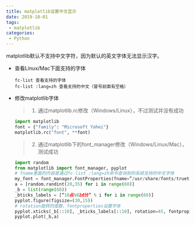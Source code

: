 ```yaml
---
title: matplotlib设置中文显示
date: 2019-10-01
tags:
 - matplotlib
categories:
 - Python
---
```


<!-- more -->

​matplotlib默认不支持中文字符，因为默认的英文字体无法显示汉字。

* 查看Linux/Mac下面支持的字体

  ```shell
  fc-list 查看支持的字体
  fc-list :lang=zh 查看支持的中文（冒号前面有空格）
  ```


* 修改matplotlib字体

  > 1. 通过matplotlib.rc修改（Windows/Linux），不过测试并没有成功

     ```python
     import matplotlib
     font = {"family": "Microsoft Yahei"}
     matplotlib.rc("font", **font)
     ```


  > 2. 通过matplotlib下的font_manager修改（Windows/Linux/Mac），测试成功

     ```python
     import random
     from matplotlib import font_manager, pyplot
     # fname里面的内容是通过fc-list :lang=zh命令查询到的系统支持的中文字体
     my_font = font_manager.FontProperties(fname=”/usr/share/fonts/truetype/arphic/uming.ttc”)
     a = [random.randint(20,35) for i in range(60)]
     _b = list(range(60))
     _bticks_labels = [“10点%02d分” % i for i in range(60)]
     pyplot.figure(figsize=(30,15))
     # rotation旋转的度数，fontproperties设置字体
     pyplot.xticks(_b[::10], _bticks_labels[::10], rotation=45, fontproperties=my_font)
     pyplot.plot(_b,a)
     ```


